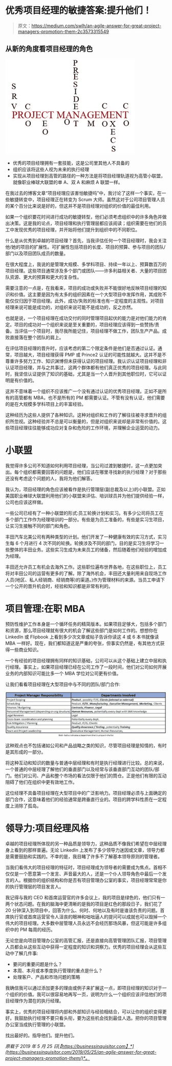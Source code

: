 # 优秀项目经理的敏捷答案:提升他们！

> 原文：<https://medium.com/swlh/an-agile-answer-for-great-project-managers-promotion-them-2c3573315549>

## 从新的角度看项目经理的角色

![](img/3200a9621070349b5a8d2d3623584635.png)

*   优秀的项目经理拥有一套技能，这是公司里其他人不具备的
*   组织应该将这些人视为未来的执行经理
*   实现从项目经理到高管的路径的一种方法是将项目经理轨道视为高管小联盟，就像职业棒球大联盟的单 A、双 A 和麻烦 A 联盟一样。

在我过去的博客文章“项目经理应该害怕敏捷吗”中，我讨论了这样一个事实，在一些敏捷转变中，项目经理正在转变为 Scrum 大师。虽然这对于公司项目管理人员的某个百分比来说是好的，但这并不是项目经理对组织的价值的最佳利用。

如果一个组织要花时间进行成功的敏捷转型，他们必须考虑组织中的许多角色并做出决策。这是我的论点，项目经理和执行管理层都应该阅读；组织需要在他们的员工中发现优秀的项目经理，并开始将他们提升到组织中的不同职位。

什么是从优秀到卓越的项目经理？首先，当我评估任何一个项目经理时，我会关注他/她的项目的扩展性。可扩展性包括项目的长度、项目的预算、参与项目的团队/部门以及项目团队成员的数量。

在很大程度上，我说的是管理大规模、多学科项目、持续一年以上、预算数百万的项目经理。这些项目通常涉及多个部门或团队——许多利益相关者、大量的项目团队资源、更大的预算和更大的复杂性。

需要注意的一点是，在我看来，项目的成功或失败并不能很好地反映项目经理的知识和价值。这主要是因为有太多的组织因素在一个大型项目中发挥作用，其成败不能仅仅归因于项目经理。此外，成功/失败的标准也有一定程度的主观性。对项目经理来说可能是成功的，对组织来说可能不是成功的，反之亦然。

也就是说，一个项目经理在成功交付的同时管理项目起伏的能力是对他们能力的肯定。项目的成功对一个组织来说是至关重要的，项目经理应该得到一些赞扬/责备。当评估一个项目时，我尽我所能记住，项目经理不做工作，团队生产产品。成败直接落在整个团队的肩上。

在评估项目经理的晋升时，应该考虑的第二个限定条件是他们是否通过认证。通常，项目越大，项目经理获得 PMP 或 Prince2 认证的可能性就越大。这并不是不尊重许多努力工作、知识渊博但未获得认证的项目经理。我认识认证项目经理和非认证项目经理，并与之共事过，这两个群体都有他们真正优秀的项目经理。与此同时，我坚信认证提供了知识的基础，尤其是当一个人晋升到其他职位时，它可以证明是有价值的。

这并不意味着一个组织不应该推广一个没有通过认证的优秀项目经理。正如不是所有的高管都有 MBA，也不是所有的 PM 都需要认证。不管有没有认证，他们需要的是在大规模多学科项目上的丰富经验。

这种经历为这些人提供了各种知识。这种对组织和工作的了解往往被寻求晋升的组织所忽视。这种经验并不总是可以衡量的，但是对组织来说却是非常有价值的。这些项目经理往往能够成功应对复杂和危险的工作环境，并理解企业运营的动力。

# 小联盟

我觉得许多公司不知道如何利用项目经理，当公司过渡到敏捷时，这一点更加突出。每个组织都需要回答的问题是，他们应该在哪里寻找新的执行经理？对于那些还没有考虑这个问题的人，我将为他们解答。

我认为，项目经理的角色应该被看作是执行管理层(副总裁及以上)的小联盟。正如美国职业棒球大联盟利用他们的小联盟来评估、培训球员并为他们提供经验一样，公司也应该这样做。

一些公司已经有了一种小联盟的形式:员工轮换计划和实习。有多少公司将员工在多个部门工作作为经理培训的一部分。有些是为员工准备的，有些是实习生项目，让实习生接触不同的部门和角色。

丰田汽车北美公司有两种类型的计划。他们开发了一种健康有效的实习方式，实习生每 6 个月进行 4 次不同的轮换。轮换涉及不同的部门，目的是实习生将学习一些整体的丰田业务。这些实习生成为未来员工的储备，然后随着他们经验的增加成为经理。

丰田还允许员工有机会去海外工作。这些职位遍布世界各地，在这些职位上，员工将对丰田公司的运营有更多的了解。除了海外机会，丰田还大量利用来自现场工作人员(地区、私人经销商、经销商等)的渠道。)作为管理材料的来源。当员工申请下一个公开的晋升机会时，经验和知识都是非常有利的。

# 项目管理:在职 MBA

预防性维护工作本身是一个循环任务的精简版本。如果项目足够大，包括多个部门和资源，那么项目经理就有很大的机会了解这些部门是如何工作的。想想你在 LinkedIn 或 Flipbook 上看到多少次文章或帖子告诉你读这 4 或 6 本书就像读 MBA 一样好。现在，我们都知道这是严重的夸张，但事实仍然是，有其他方式获得一些商业知识。

一个有经验的项目经理拥有同样的知识基础，公司可以从这个基础上建立中层和执行经理。事实上，如果项目经理已经在公司工作了一段时间，他们对公司如何开展业务的内部知识可能比多一个 MBA 学位对公司更有价值。

让我们看看项目经理在大型项目中与不同的团队/部门合作:

![](img/256002b4372b8f13c9dbe48152b81eec.png)

这种观点也不包括诸如公司和产品战略之类的知识，尽管项目经理是知情的，有时是其形成的一部分。

将这种互动和知识的数量与普通中层经理和有时是执行经理进行比较。总的来说，一个普通的中层经理了解他们的垂直部门以及经常与该垂直部门互动的团队/部门。他们对公司、产品和整个市场的看法仅限于他们的筒仓。正是他们有限的互动阻碍了他们在组织中更有效地工作。

这位经理不具备项目经理在大型项目中的广泛影响力。项目经理必须与上面确定的部门合作，这意味着他们的经验通常是跨垂直行业的。项目的跨学科性质在一定程度上消除了孤岛。

# 领导力:项目经理风格

卓越的项目经理所体现的另一种品质是领导力，这种品质不像我们希望在中层经理身上看到的那样普遍。无论 LinkedIn 上发布了多少领导力迷因或文章，领导力都是需要鼓励和实践的。不幸的是，我目睹了许多不了解基本领导原则的管理者。

当我们看伟大的项目经理的特征时，项目经理成为领导者的需要成为焦点。首相不仅仅是一个愿意第一个发言、声音最大的人，还是一个仆人领导角色中最后一个发言的人。根据你的组织结构和你是否有项目管理办公室的事实，项目经理常常是你的执行管理层的项目发言人。

我记得与我的 CEO 和首席运营官的许多会议上，我的项目是绿色的，他们只有一两个状态问题。在我的脑海中更清晰的是我的项目是红色的那段日子，我们花了 20 分钟深入到项目中，回答为什么、何时、何地以及有时是谁该负责的问题。首席执行官或首席运营官令人沮丧的眼神和咄咄逼人的提问可以成就也可以毁掉一个伟大的项目经理。大多数中层管理人员永远不会经历那场风暴，但这可能是许多组织中的 PM 每周的经历。

无论您是向项目管理办公室的高管汇报，还是直接向高管管理团队汇报，项目管理人员都会从这些互动中获得一定程度的知识和洞察力。优秀的项目经理会从这些互动中了解几件事:

*   要问的重要问题是什么？
*   本周、本月或本季度执行管理的重点是什么？
*   处理客户、产品和市场问题的策略

我确信我可以通过添加更多的理由或例子来扩展这一点，即项目经理的知识对于一个组织的价值。我可以很容易地再写一页，说明为什么一个组织应该评估他们的项目经理作为潜在的执行经理。

事实上，优秀的项目经理将内部和外部知识与经验相结合，可以让你的组织变得更好。我鼓励执行经理不要只看头衔，要为这些机会找到最佳人选。把你的项目管理办公室当成执行管理的小联盟。

找出最好的。指导他们。提升他们。

*原载于 2019 年 5 月 25 日*[*【https://businessinquisitor.com】*](https://businessinquisitor.com/2019/05/25/an-agile-answer-for-great-project-managers-promotion-them/)*。*